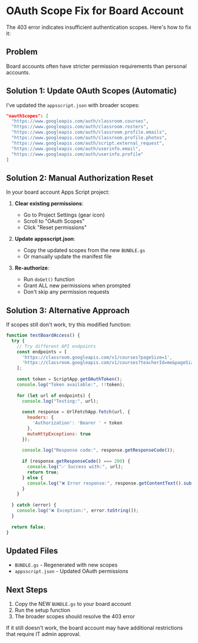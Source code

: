 # OAuth Scope Fix for Board Account

The 403 error indicates insufficient authentication scopes. Here's how to fix it:

## Problem
Board accounts often have stricter permission requirements than personal accounts.

## Solution 1: Update OAuth Scopes (Automatic)

I've updated the `appsscript.json` with broader scopes:

```json
"oauthScopes": [
  "https://www.googleapis.com/auth/classroom.courses",
  "https://www.googleapis.com/auth/classroom.rosters", 
  "https://www.googleapis.com/auth/classroom.profile.emails",
  "https://www.googleapis.com/auth/classroom.profile.photos",
  "https://www.googleapis.com/auth/script.external_request",
  "https://www.googleapis.com/auth/userinfo.email",
  "https://www.googleapis.com/auth/userinfo.profile"
]
```

## Solution 2: Manual Authorization Reset

In your board account Apps Script project:

1. **Clear existing permissions**:
   - Go to Project Settings (gear icon)
   - Scroll to "OAuth Scopes"
   - Click "Reset permissions"

2. **Update appsscript.json**:
   - Copy the updated scopes from the new `BUNDLE.gs`
   - Or manually update the manifest file

3. **Re-authorize**:
   - Run `doGet()` function
   - Grant ALL new permissions when prompted
   - Don't skip any permission requests

## Solution 3: Alternative Approach

If scopes still don't work, try this modified function:

```javascript
function testBoardAccess() {
  try {
    // Try different API endpoints
    const endpoints = [
      'https://classroom.googleapis.com/v1/courses?pageSize=1',
      'https://classroom.googleapis.com/v1/courses?teacherId=me&pageSize=1'
    ];
    
    const token = ScriptApp.getOAuthToken();
    console.log("Token available:", !!token);
    
    for (let url of endpoints) {
      console.log("Testing:", url);
      
      const response = UrlFetchApp.fetch(url, {
        headers: {
          'Authorization': 'Bearer ' + token
        },
        muteHttpExceptions: true
      });
      
      console.log("Response code:", response.getResponseCode());
      
      if (response.getResponseCode() === 200) {
        console.log("✅ Success with:", url);
        return true;
      } else {
        console.log("❌ Error response:", response.getContentText().substring(0, 200));
      }
    }
    
  } catch (error) {
    console.log("❌ Exception:", error.toString());
  }
  
  return false;
}
```

## Updated Files

- `BUNDLE.gs` - Regenerated with new scopes
- `appsscript.json` - Updated OAuth permissions

## Next Steps

1. Copy the NEW `BUNDLE.gs` to your board account
2. Run the setup function
3. The broader scopes should resolve the 403 error

If it still doesn't work, the board account may have additional restrictions that require IT admin approval.